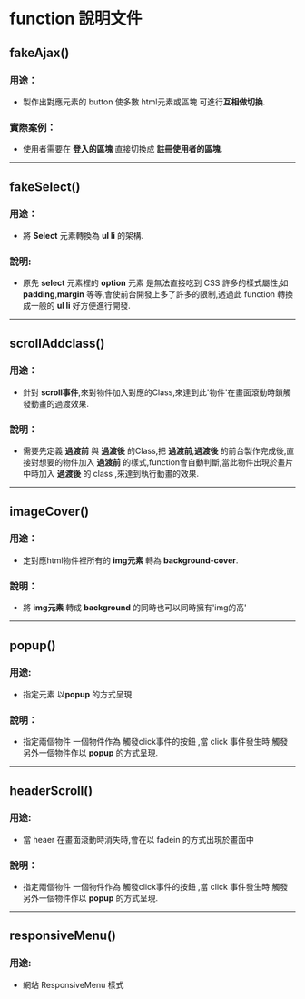 # function 說明文件

## fakeAjax()

### 用途：

- 製作出對應元素的 button 使多數 html元素或區塊 可進行**互相做切換**.

### 實際案例：

- 使用者需要在 **登入的區塊** 直接切換成 **註冊使用者的區塊**.

--------------------------------------------------------------------------------

## fakeSelect()

### 用途：

- 將 **Select** 元素轉換為 **ul li** 的架構.

### 說明:

- 原先 **select** 元素裡的 **option** 元素 是無法直接吃到 CSS 許多的樣式屬性,如 **padding**,**margin** 等等,會使前台開發上多了許多的限制,透過此 function 轉換成一般的 **ul li** 好方便進行開發.

--------------------------------------------------------------------------------

## scrollAddclass()

### 用途：

- 針對 **scroll事件**,來對物件加入對應的Class,來達到此'物件'在畫面滾動時鎖觸發動畫的過渡效果.

### 說明：

- 需要先定義 **過渡前** 與 **過渡後** 的Class,把 **過渡前**,**過渡後** 的前台製作完成後,直接對想要的物件加入 **過渡前** 的樣式,function會自動判斷,當此物件出現於畫片中時加入 **過渡後** 的 class ,來達到執行動畫的效果.

--------------------------------------------------------------------------------

## imageCover()

### 用途：

- 定對應html物件裡所有的 **img元素** 轉為 **background-cover**.

### 說明：

- 將 **img元素** 轉成 **background** 的同時也可以同時擁有'img的高'

--------------------------------------------------------------------------------

## popup()

### 用途:

- 指定元素 以**popup** 的方式呈現

### 說明：

- 指定兩個物件 一個物件作為 觸發click事件的按鈕 ,當 click 事件發生時 觸發另外一個物件作以 **popup** 的方式呈現.

--------------------------------------------------------------------------------

## headerScroll()

### 用途:

- 當 heaer 在畫面滾動時消失時,會在以 fadein 的方式出現於畫面中

### 說明：

- 指定兩個物件 一個物件作為 觸發click事件的按鈕 ,當 click 事件發生時 觸發另外一個物件作以 **popup** 的方式呈現.

--------------------------------------------------------------------------------

## responsiveMenu()

### 用途:

- 網站 ResponsiveMenu 樣式
